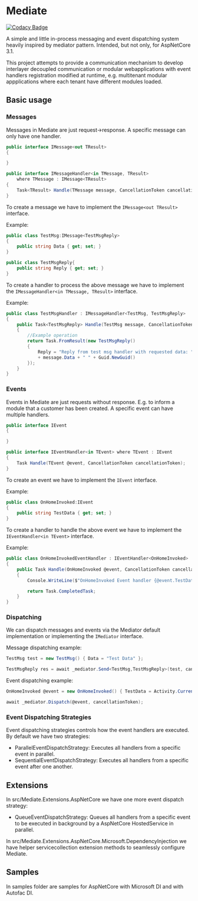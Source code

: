 # Mediate
[![Codacy Badge](https://api.codacy.com/project/badge/Grade/1d4f09d9989e4fb788dfe05af01e8fbb)](https://app.codacy.com/manual/dementcore/Mediate?utm_source=github.com&utm_medium=referral&utm_content=dementcore/Mediate&utm_campaign=Badge_Grade_Settings)

A simple and little in-process messaging and event dispatching system heavily inspired by mediator pattern. Intended, but not only, for AspNetCore 3.1.

This project attempts to provide
a communication mechanism to develop interlayer decoupled communication or modular webapplications 
with event handlers registration modified at runtime, 
e.g. multitenant modular appplications where each tenant have different modules loaded.

## Basic usage
### Messages

Messages in Mediate are just request->response. 
A specific message can only have one handler.

```csharp
public interface IMessage<out TResult>
{

}

public interface IMessageHandler<in TMessage, TResult>
    where TMessage : IMessage<TResult>
{
    Task<TResult> Handle(TMessage message, CancellationToken cancellationToken);
}
````

To create a message we have to implement the `` IMessage<out TResult> `` interface.

Example:

```csharp
public class TestMsg:IMessage<TestMsgReply>
{
    public string Data { get; set; }
}

public class TestMsgReply{
    public string Reply { get; set; }
}
```

To create a handler to process the above message 
we have to implement the `` IMessageHandler<in TMessage, TResult> `` interface.

Example:
```csharp
public class TestMsgHandler : IMessageHandler<TestMsg, TestMsgReply>
{
    public Task<TestMsgReply> Handle(TestMsg message, CancellationToken cancellationToken)
    {
        //Example operation
        return Task.FromResult(new TestMsgReply()
        {
            Reply = "Reply from test msg handler with requested data: "
            + message.Data + " " + Guid.NewGuid()
        });
    }
}
```

### Events
Events in Mediate are just requests without response. E.g. to inform a module that a customer has been created.
A specific event can have multiple handlers.

```csharp
public interface IEvent
{

}

public interface IEventHandler<in TEvent> where TEvent : IEvent
{
    Task Handle(TEvent @event, CancellationToken cancellationToken);
}
````

To create an event we have to implement the `` IEvent `` interface.

Example:

```csharp
public class OnHomeInvoked:IEvent
{
    public string TestData { get; set; }
}
```
To create a handler to handle the above event 
we have to implement the `` IEventHandler<in TEvent> `` interface.

Example:
```csharp
public class OnHomeInvokedEventHandler : IEventHandler<OnHomeInvoked>
{
    public Task Handle(OnHomeInvoked @event, CancellationToken cancellationToken)
    {
        Console.WriteLine($"OnHomeInvoked Event handler {@event.TestData}");

        return Task.CompletedTask;
    }
}
```
### Dispatching
We can dispatch messages and events via the Mediator default implementation or implementing the
``IMediator`` interface.

Message dispatching example:

```csharp
TestMsg test = new TestMsg() { Data = "Test Data" };

TestMsgReply res = await _mediator.Send<TestMsg,TestMsgReply>(test, cancellationToken);
```

Event dispatching example:

```csharp
OnHomeInvoked @event = new OnHomeInvoked() { TestData = Activity.Current.Id };

await _mediator.Dispatch(@event, cancellationToken);
```
### Event Dispatching Strategies
Event dispatching strategies controls how the event handlers are executed.
By default we have two strategies:
  - ParallelEventDispatchStrategy: Executes all handlers from a specific event in parallel.
  - SequentialEventDispatchStrategy: Executes all handlers from a specific event after one another.

## Extensions

In src/Mediate.Extensions.AspNetCore we have one more event dispatch strategy:
  - QueueEventDispatchStrategy: Queues all handlers from a specific event to be executed in background by a AspNetCore HostedService in parallel.

In src/Mediate.Extensions.AspNetCore.Microsoft.DependencyInjection we have helper servicecollection extension methods to seamlessly configure Mediate.
## Samples

In samples folder are samples for AspNetCore with Microsoft DI and with Autofac DI.
